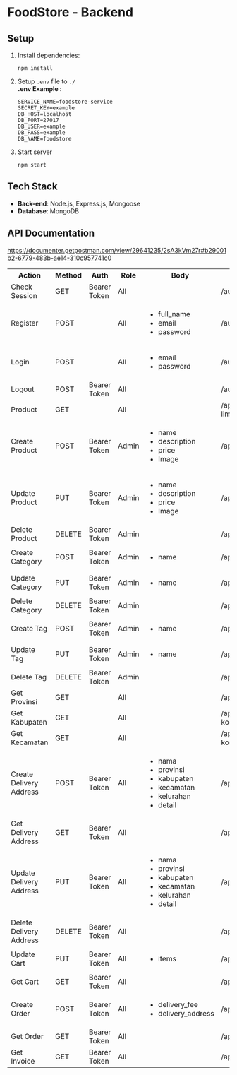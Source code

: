 # FoodStore - Backend

## Setup

1. Install dependencies:

   ```
   npm install
   ```

2. Setup `.env` file to `./` <br />
   **.env Example :**

   ```
   SERVICE_NAME=foodstore-service
   SECRET_KEY=example
   DB_HOST=localhost
   DB_PORT=27017
   DB_USER=example
   DB_PASS=example
   DB_NAME=foodstore
   ```

3. Start server
   ```
   npm start
   ```

## Tech Stack

- **Back-end**: Node.js, Express.js, Mongoose
- **Database**: MongoDB

## API Documentation

<a target="_blank">https://documenter.getpostman.com/view/29641235/2sA3kVm27r#b29001b2-6779-483b-ae14-310c957741c0</a>

<table>
  <tr>
    <th>Action</th>
    <th>Method</th>
    <th>Auth</th>
    <th>Role</th>
    <th>Body</th>
    <th>Endpoint</th>
  </tr>
  <tr>
    <td>Check Session</td>
    <td>GET</td>
    <td>Bearer Token</td>
    <td>All</td>
    <td></td>
    <td>/auth/me</td>
  </tr>
  <tr>
    <td>Register</td>
    <td>POST</td>
    <td></td>
    <td>All</td>
    <td>
     <ul>
        <li>full_name</li>
        <li>email</li>
        <li>password</li>
     </ul>
    </td>
    <td>/auth/register</td>
  </tr>

  <tr>
    <td>Login</td>
    <td>POST</td>
    <td></td>
    <td>All</td>
    <td>
     <ul>
        <li>email</li>
        <li>password</li>
     </ul>
    </td>
    <td>/auth/login</td>
  </tr>

  <tr>
    <td>Logout</td>
    <td>POST</td>
    <td>Bearer Token</td>
    <td>All</td>
    <td>
    </td>
    <td>/auth/logout</td>
  </tr>

  <tr>
    <td>Product</td>
    <td>GET</td>
    <td></td>
    <td>All</td>
    <td>
    </td>
    <td>/api/products?limit=&skip=&q=&tags[]=&category=</td>
  </tr>

<tr>
    <td>Create Product</td>
    <td>POST</td>
    <td>Bearer Token</td>
    <td>Admin</td>
    <td>
        <ul>
        <li>name</li>
        <li>description</li>
        <li>price</li>
        <li>Image</li>
        </ul>
    </td>
    <td>/api/products</td>
</tr>

<tr>
    <td>Update Product</td>
    <td>PUT</td>
    <td>Bearer Token</td>
    <td>Admin</td>
    <td>
        <ul>
        <li>name</li>
        <li>description</li>
        <li>price</li>
        <li>Image</li>
        </ul>
    </td>
    <td>/api/products/:id</td>
</tr>

<tr>
    <td>Delete Product</td>
    <td>DELETE</td>
    <td>Bearer Token</td>
    <td>Admin</td>
    <td>
    </td>
    <td>/api/products/:id</td>
</tr>

<tr>
    <td>Create Category</td>
    <td>POST</td>
    <td>Bearer Token</td>
    <td>Admin</td>
    <td>
        <ul>
        <li>name</li>
        </ul>
    </td>
    <td>/api/categories</td>
</tr>

<tr>
    <td>Update Category</td>
    <td>PUT</td>
    <td>Bearer Token</td>
    <td>Admin</td>
    <td>
        <ul>
        <li>name</li>
        </ul>
    </td>
    <td>/api/categories/:id</td>
</tr>

<tr>
    <td>Delete Category</td>
    <td>DELETE</td>
    <td>Bearer Token</td>
    <td>Admin</td>
    <td>
    </td>
    <td>/api/categories/:id</td>
</tr>

<tr>
    <td>Create Tag</td>
    <td>POST</td>
    <td>Bearer Token</td>
    <td>Admin</td>
    <td>
        <ul>
        <li>name</li>
        </ul>
    </td>
    <td>/api/tags</td>
</tr>

<tr>
    <td>Update Tag</td>
    <td>PUT</td>
    <td>Bearer Token</td>
    <td>Admin</td>
    <td>
        <ul>
        <li>name</li>
        </ul>
    </td>
    <td>/api/tags/:id</td>
</tr>

<tr>
    <td>Delete Tag</td>
    <td>DELETE</td>
    <td>Bearer Token</td>
    <td>Admin</td>
    <td>
    </td>
    <td>/api/tags/:id</td>
</tr>

<tr>
    <td>Get Provinsi</td>
    <td>GET</td>
    <td></td>
    <td>All</td>
    <td>
    </td>
    <td>/api/wilayah/provinsi</td>
</tr>

<tr>
    <td>Get Kabupaten</td>
    <td>GET</td>
    <td></td>
    <td>All</td>
    <td>
    </td>
    <td>/api/wilayah/kabupaten?kode_induk=</td>
</tr>

<tr>
    <td>Get Kecamatan</td>
    <td>GET</td>
    <td></td>
    <td>All</td>
    <td>
    </td>
    <td>/api/wilayah/kecamatan?kode_induk=</td>
</tr>

<tr>
    <td>Create Delivery Address</td>
    <td>POST</td>
    <td>Bearer Token</td>
    <td>All</td>
    <td>
    <ul>
        <li>nama</li>
        <li>provinsi</li>
        <li>kabupaten</li>
        <li>kecamatan</li>
        <li>kelurahan</li>
        <li>detail</li>
    </ul>
    </td>
    <td>/api/delivery-addresses</td>
</tr>

<tr>
    <td>Get Delivery Address</td>
    <td>GET</td>
    <td>Bearer Token</td>
    <td>All</td>
    <td>
    </td>
    <td>/api/delivery-addresses</td>
</tr>

<tr>
    <td>Update Delivery Address</td>
    <td>PUT</td>
    <td>Bearer Token</td>
    <td>All</td>
    <td>
    <ul>
        <li>nama</li>
        <li>provinsi</li>
        <li>kabupaten</li>
        <li>kecamatan</li>
        <li>kelurahan</li>
        <li>detail</li>
    </ul>
    </td>
    <td>/api/delivery-addresses/:id</td>
</tr>

<tr>
    <td>Delete Delivery Address</td>
    <td>DELETE</td>
    <td>Bearer Token</td>
    <td>All</td>
    <td>
    </td>
    <td>/api/delivery-addresses/:id</td>
</tr>

<tr>
    <td>Update Cart</td>
    <td>PUT</td>
    <td>Bearer Token</td>
    <td>All</td>
    <td>
    <ul>
        <li>items</li>
    </ul>
    </td>
    <td>/api/carts</td>
</tr>

<tr>
    <td>Get Cart</td>
    <td>GET</td>
    <td>Bearer Token</td>
    <td>All</td>
    <td>
    </td>
    <td>/api/carts</td>
</tr>

<tr>
    <td>Create Order</td>
    <td>POST</td>
    <td>Bearer Token</td>
    <td>All</td>
    <td>
    <ul>
        <li>delivery_fee</li>
        <li>delivery_address</li>
    </ul>
    </td>
    <td>/api/orders</td>
</tr>

<tr>
    <td>Get Order</td>
    <td>GET</td>
    <td>Bearer Token</td>
    <td>All</td>
    <td>
    </td>
    <td>/api/orders</td>
</tr>

<tr>
    <td>Get Invoice</td>
    <td>GET</td>
    <td>Bearer Token</td>
    <td>All</td>
    <td>
    </td>
    <td>/api/orders/:order_id</td>
</tr>

</table>
